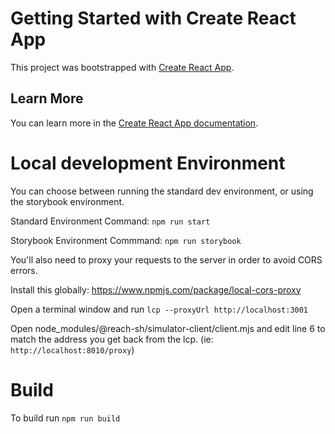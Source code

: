 # Getting Started with Create React App

This project was bootstrapped with [Create React App](https://github.com/facebook/create-react-app).
## Learn More

You can learn more in the [Create React App documentation](https://facebook.github.io/create-react-app/docs/getting-started).

# Local development Environment

You can choose between running the standard dev environment, or using the storybook environment.

Standard Environment Command: `npm run start`

Storybook Environment Commmand: `npm run storybook`

You'll also need to proxy your requests to the server in order to avoid CORS errors.  

Install this globally:
https://www.npmjs.com/package/local-cors-proxy

Open a terminal window and run `lcp --proxyUrl http://localhost:3001`

Open node_modules/@reach-sh/simulator-client/client.mjs and edit line 6 to match the address you get back from the lcp. (ie: `http://localhost:8010/proxy`)

# Build

To build run `npm run build`



